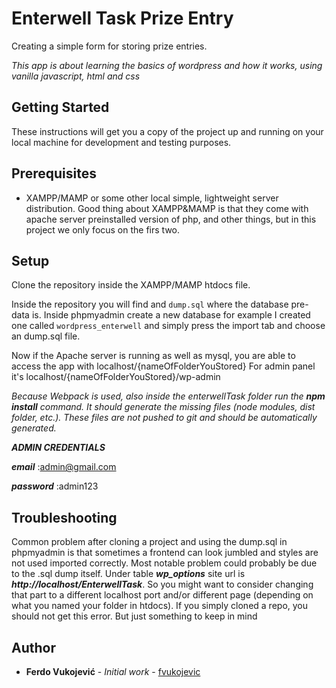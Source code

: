 # Enterwell Task Prize Entry

Creating a simple form for storing prize entries. 

*This app is about learning the basics of wordpress and how it works, using vanilla javascript, html and css*

## Getting Started

These instructions will get you a copy of the project up and running on your local machine for development and testing purposes. 

## Prerequisites

- XAMPP/MAMP or some other local simple, lightweight server distribution. Good thing about XAMPP&MAMP is that they come with apache server
preinstalled version of php, and other things, but in this project we only focus on the firs two.

## Setup

Clone the repository inside the XAMPP/MAMP htdocs file. 

Inside the repository you will find and `dump.sql` where the database pre-data is. Inside phpmyadmin create a new database for example
I created one called `wordpress_enterwell` and simply press the import tab and choose an dump.sql file.

Now if the Apache server is running as well as mysql, you are able to access the app with localhost/{nameOfFolderYouStored}
For admin panel it's localhost/{nameOfFolderYouStored}/wp-admin

*Because Webpack is used, also inside the enterwellTask folder run the ***npm install*** command. It should generate the missing files (node modules, dist folder, etc.). These files are not pushed to git and should be automatically generated.*


***ADMIN CREDENTIALS***

***email*** :admin@gmail.com

***password*** :admin123

## Troubleshooting

Common problem after cloning a project and using the dump.sql in phpmyadmin is that sometimes a frontend can look jumbled and styles are not used imported correctly. Most notable problem could probably be due to the .sql dump itself. Under table ***wp_options*** site url is ***http://localhost/EnterwellTask***. So you might want to consider changing that part to a different localhost port and/or different page (depending on what you named your folder in htdocs). If you simply cloned a repo, you should not get this error. But just something to keep in mind 

## Author

* **Ferdo Vukojević** - *Initial work* - [fvukojevic](https://github.com/fvukojevic)
